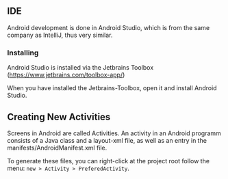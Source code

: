 ## IDE
Android development is done in Android Studio, which is from the same company as IntelliJ, thus very similar.

### Installing
Android Studio is installed via the Jetbrains Toolbox (https://www.jetbrains.com/toolbox-app/)

When you have installed the Jetbrains-Toolbox, open it and install Android Studio.

## Creating New Activities
Screens in Android are called Activities. An activity in an Android programm consists of a Java class and a layout-xml file, as well as an entry in the manifests/AndroidManifest.xml file.

To generate these files, you can right-click at the project root follow the menu: `new > Activity > PreferedActivity`.